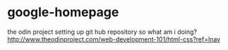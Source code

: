 # google-homepage
the odin project setting up git hub repository
so what am i doing?
http://www.theodinproject.com/web-development-101/html-css?ref=lnav
